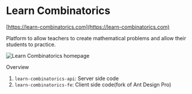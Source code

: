 # Learn Combinatorics

[https://learn-combinatorics.com](https://learn-combinatorics.com)

Platform to allow teachers to create mathematical problems and allow their
students to practice.

![Learn Combinatorics homepage](/cover.png)

Overview

1. `learn-combinatorics-api`: Server side code
2. `learn-combinatorics-fe`: Client side code(fork of Ant Design Pro)
